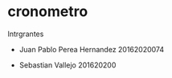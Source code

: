 # cronometro

Intrgrantes

- Juan Pablo Perea Hernandez 20162020074

- Sebastian Vallejo 201620200

